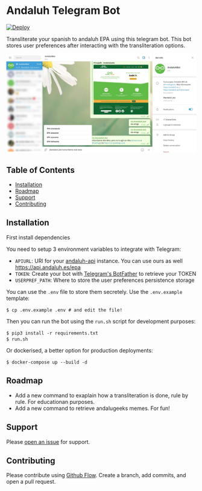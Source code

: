 # Andaluh Telegram Bot
[![Deploy](https://www.herokucdn.com/deploy/button.svg)](https://heroku.com/deploy)

Transliterate your spanish to andaluh EPA using this telegram bot. This bot stores user preferences after interacting with the transliteration options.

<img width="800" alt="andaluh-slack about" src="https://github.com/andalugeeks/andaluh-telegram/blob/master/img/andaluhbot.png?raw=true">

## Table of Contents

- [Installation](#installation)
- [Roadmap](#roadmap)
- [Support](#support)
- [Contributing](#contributing)

## Installation

First install dependencies

You need to setup 3 environment variables to integrate with Telegram:

- `APIURL`: URl for your [andaluh-api](https://github.com/andalugeeks/andaluh-api) instance. You can use ours as well https://api.andaluh.es/epa
- `TOKEN`: Create your bot with [Telegram's BotFather](https://core.telegram.org/bots) to retrieve your TOKEN
- `USERPREF_PATH`: Where to store the user preferences persistence storage

You can use the `.env` file to store them secretely. Use the `.env.example` template:

```
$ cp .env.example .env # and edit the file!
```

Then you can run the bot using the `run.sh` script for development purposes:

```
$ pip3 install -r requirements.txt
$ run.sh
```

Or dockerised, a better option for production deployments:

```
$ docker-compose up --build -d
```

## Roadmap

* Add a new command to exaplain how a transliteration is done, rule by rule. For educationan purposes.
* Add a new command to retrieve andalugeeks memes. For fun!

## Support

Please [open an issue](https://github.com/andalugeeks/andaluh-telegram/issues/new) for support.

## Contributing

Please contribute using [Github Flow](https://guides.github.com/introduction/flow/). Create a branch, add commits, and open a pull request.
